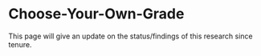 # Choose-Your-Own-Grade

This page will give an update on the status/findings of this research since tenure.